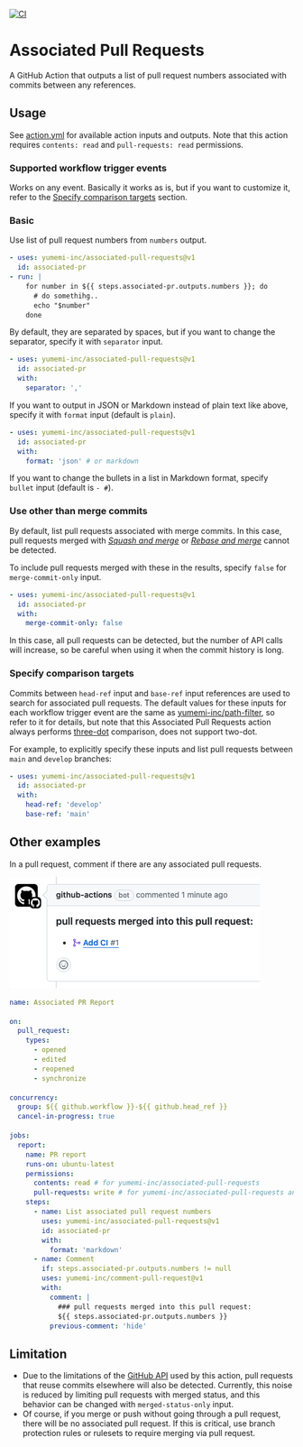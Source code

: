 [![CI](https://github.com/yumemi-inc/associated-pull-requests/actions/workflows/ci.yml/badge.svg)](https://github.com/yumemi-inc/associated-pull-requests/actions/workflows/ci.yml)

# Associated Pull Requests

A GitHub Action that outputs a list of pull request numbers associated with commits between any references.

## Usage

See [action.yml](action.yml) for available action inputs and outputs.
Note that this action requires `contents: read` and `pull-requests: read` permissions.

### Supported workflow trigger events

Works on any event.
Basically it works as is, but if you want to customize it, refer to the [Specify comparison targets](#specify-comparison-targets) section.

### Basic

Use list of pull request numbers from `numbers` output.

```yaml
- uses: yumemi-inc/associated-pull-requests@v1
  id: associated-pr
- run: |
    for number in ${{ steps.associated-pr.outputs.numbers }}; do
      # do somethihg..
      echo "$number"
    done
```

By default, they are separated by spaces, but if you want to change the separator, specify it with `separator` input.

```yaml
- uses: yumemi-inc/associated-pull-requests@v1
  id: associated-pr
  with:
    separator: ','
```

If you want to output in JSON or Markdown instead of plain text like above, specify it with `format` input (default is `plain`).

```yaml
- uses: yumemi-inc/associated-pull-requests@v1
  id: associated-pr
  with:
    format: 'json' # or markdown
```

If you want to change the bullets in a list in Markdown format, specify `bullet` input (default is `- #`).

### Use other than merge commits

By default, list pull requests associated with merge commits.
In this case, pull requests merged with *[Squash and merge](https://docs.github.com/en/repositories/configuring-branches-and-merges-in-your-repository/configuring-pull-request-merges/about-merge-methods-on-github#squashing-your-merge-commits)* or *[ Rebase and merge](https://docs.github.com/en/repositories/configuring-branches-and-merges-in-your-repository/configuring-pull-request-merges/about-merge-methods-on-github#rebasing-and-merging-your-commits)* cannot be detected.

To include pull requests merged with these in the results, specify `false` for `merge-commit-only` input.

```yaml
- uses: yumemi-inc/associated-pull-requests@v1
  id: associated-pr
  with:
    merge-commit-only: false
```

In this case, all pull requests can be detected, but the number of API calls will increase, so be careful when using it when the commit history is long.

### Specify comparison targets

Commits between `head-ref` input and `base-ref` input references are used to search for associated pull requests.
The default values ​​for these inputs for each workflow trigger event are the same as [yumemi-inc/path-filter](https://github.com/yumemi-inc/path-filter#specify-comparison-targets), so refer to it for details, but note that this Associated Pull Requests action always performs [three-dot](https://docs.github.com/en/pull-requests/collaborating-with-pull-requests/proposing-changes-to-your-work-with-pull-requests/about-comparing-branches-in-pull-requests#three-dot-and-two-dot-git-diff-comparisons) comparison, does not support two-dot.

For example, to explicitly specify these inputs and list pull requests between `main` and `develop` branches:

```yaml
- uses: yumemi-inc/associated-pull-requests@v1
  id: associated-pr
  with:
    head-ref: 'develop'
    base-ref: 'main'
```

## Other examples

In a pull request, comment if there are any associated pull requests.

![image](doc/image.png)

```yaml
name: Associated PR Report

on:
  pull_request:
    types:
      - opened
      - edited
      - reopened
      - synchronize

concurrency:
  group: ${{ github.workflow }}-${{ github.head_ref }}
  cancel-in-progress: true

jobs:
  report:
    name: PR report
    runs-on: ubuntu-latest
    permissions:
      contents: read # for yumemi-inc/associated-pull-requests
      pull-requests: write # for yumemi-inc/associated-pull-requests and yumemi-inc/comment-pull-request
    steps:
      - name: List associated pull request numbers
        uses: yumemi-inc/associated-pull-requests@v1
        id: associated-pr
        with:
          format: 'markdown'
      - name: Comment
        if: steps.associated-pr.outputs.numbers != null
        uses: yumemi-inc/comment-pull-request@v1
        with:
          comment: |
            ### pull requests merged into this pull request:
            ${{ steps.associated-pr.outputs.numbers }}
          previous-comment: 'hide'
```

## Limitation

- Due to the limitations of the [GitHub API](https://docs.github.com/en/rest/commits/commits?apiVersion=2022-11-28#list-pull-requests-associated-with-a-commit) used by this action, pull requests that reuse commits elsewhere will also be detected. Currently, this noise is reduced by limiting pull requests with merged status, and this behavior can be changed with `merged-status-only` input.
- Of course, if you merge or push without going through a pull request, there will be no associated pull request. If this is critical, use branch protection rules or rulesets to require merging via pull request.
